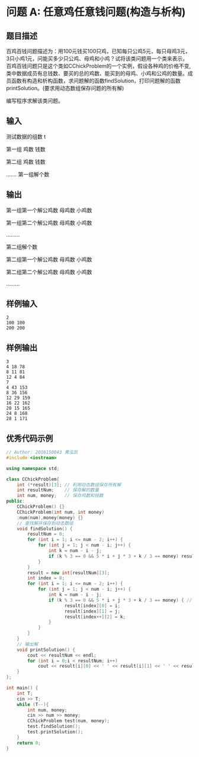 # 问题 A: 任意鸡任意钱问题(构造与析构)

## 题目描述

百鸡百钱问题描述为：用100元钱买100只鸡，已知每只公鸡5元，每只母鸡3元，3只小鸡1元，问能买多少只公鸡、母鸡和小鸡？试将该类问题用一个类来表示，百鸡百钱问题只是这个类如CChickProblem的一个实例，假设各种鸡的价格不变,类中数据成员有总钱数、要买的总的鸡数、能买到的母鸡、小鸡和公鸡的数量。成员函数有构造和析构函数，求问题解的函数findSolution，打印问题解的函数printSolution。(要求用动态数组保存问题的所有解)

编写程序求解该类问题。

## 输入

测试数据的组数 t

第一组 鸡数 钱数

第二组 鸡数 钱数

.......
第一组解个数

## 输出


第一组第一个解公鸡数 母鸡数 小鸡数

第一组第二个解公鸡数 母鸡数 小鸡数

.........


第二组解个数

第二组第一个解公鸡数 母鸡数 小鸡数

第二组第二个解公鸡数 母鸡数 小鸡数

.........

## 样例输入
```
2
100 100
200 200
```

## 样例输出
```
3
4 18 78
8 11 81
12 4 84
7
4 43 153
8 36 156
12 29 159
16 22 162
20 15 165
24 8 168
28 1 171
```

## 优秀代码示例
```C++
// Author: 2016150043 黄泓凯
#include <iostream>

using namespace std;

class CChickProblem{
    int (*result)[3]; // 利用动态数组保存所有解
    int resultNum;    // 保存解的数量
    int num, money;   // 保存鸡数和钱数
public:
    CChickProblem() {}
    CChickProblem(int num, int money)
    :num(num),money(money) {}
    // 查找解并保存到动态数组
    void findSolution() {
        resultNum = 0;
        for (int i = 1; i <= num - 2; i++) {
            for (int j = 1; j < num - i; j++) {
                int k = num - i - j;
                if (k % 3 == 0 && 5 * i + j * 3 + k / 3 == money) resultNum++; // 第一次循环统计解的数量
            }
        }
        result = new int[resultNum][3];
        int index = 0;
        for (int i = 1; i <= num - 2; i++) {
            for (int j = 1; j < num - i; j++) {
                int k = num - i - j;
                if (k % 3 == 0 && 5 * i + j * 3 + k / 3 == money) { // 第二次循环保存解
                      result[index][0] = i;
                      result[index][1] = j;
                      result[index++][2] = k;
                }
            }
        }
    }
    // 输出解
    void printSolution() {
        cout << resultNum << endl;
        for (int i = 0;i < resultNum; i++)
            cout << result[i][0] << ' ' << result[i][1] << ' ' << result[i][2] << endl;
    }
};

int main() {
    int T;
    cin >> T;
    while (T--){
        int num, money;
        cin >> num >> money;
        CChickProblem test(num, money);
        test.findSolution();
        test.printSolution();
    }
    return 0;
}

```

